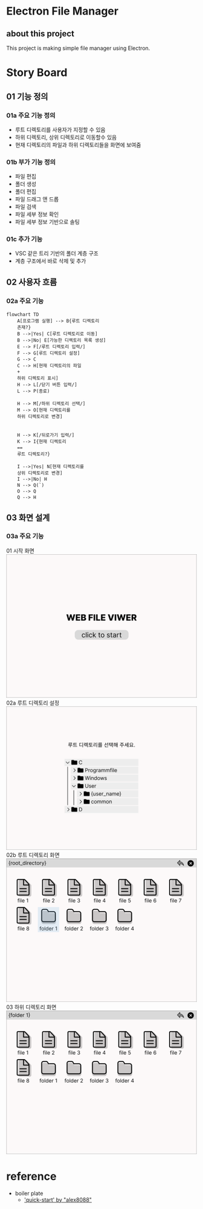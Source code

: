 # Electron File Manager

## about this project

This project is making simple file manager using Electron.

# Story Board
## 01 기능 정의

### 01a 주요 기능 정의
- 루트 디렉토리를 사용자가 지정할 수 있음
- 하위 디렉토리, 상위 디렉토리로 이동할수 있음
- 현재 디렉토리의 파일과 하위 디렉토리들을 화면에 보여줌

### 01b 부가 기능 정의 
- 파일 편집
- 폴더 생성
- 폴더 편집
- 파일 드래그 앤 드롭
- 파일 검색
- 파일 세부 정보 확인
- 파일 세부 정보 기반으로 솔팅

### 01c 추가 기능
- VSC 같은 트리 기반의 폴더 계층 구조
- 계층 구조에서 바로 삭제 및 추가 

## 02 사용자 흐름

### 02a 주요 기능

```mermaid
flowchart TD
    A[프로그램 실행] --> B{루트 디렉토리
    존재?}
    B -->|Yes| C[루트 디렉토리로 이동]
    B -->|No| E[가능한 디렉토리 목록 생성]
    E --> F[/루트 디렉토리 입력/]
    F --> G[루트 디렉토리 설정]
    G --> C
    C --> H[현재 디렉토리의 파일
    +
    하위 디렉토리 표시]
    H --> L[/닫기 버튼 입력/]
    L --> P(종료)

    H --> M[/하위 디렉토리 선택/]
    M --> O[현재 디렉토리를
    하위 디렉토리로 변경]


    H --> K[/뒤로가기 입력/]
    K --> I{현재 디렉토리
    ==
    루트 디렉토리?}

    I -->|Yes| N[현재 디렉토리를
    상위 디렉토리로 변경]
    I -->|No| H
    N --> Q(`)
    O --> Q
    Q --> H
```

## 03 화면 설계

### 03a 주요 기능

01 시작 화면
  ![시작화면](docs/photo/03%20_%2001%20시작%20화면.png)
02a 루트 디렉토리 설정
  ![루트 디렉토리 설정](docs/photo/03%20_%2002a%20루트%20디렉토리%20설정.png)
02b 루트 디렉토리 화면
  ![루트 디렉토리 화면](docs/photo/03%20_%2002b%20루트%20디렉토리%20화면.png)
03 하위 디렉토리 화면
  ![하위 디렉토리 화면](docs/photo/03%20_%2003%20하위%20디렉토리%20화면.png)

# reference

- boiler plate 
  - ['quick-start' by "alex8088"](https://github.com/alex8088/quick-start)
